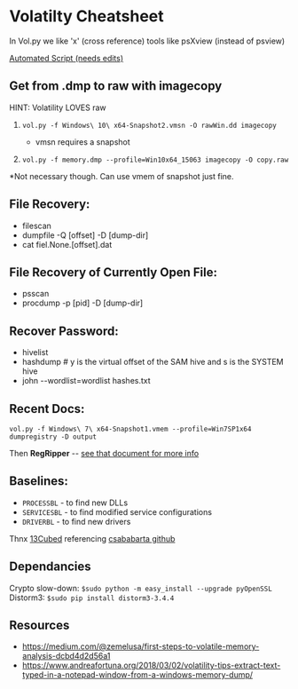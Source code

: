 # Volatilty Cheatsheet

In Vol.py we like 'x' (cross reference) tools like psXview (instead of psview)

[Automated Script (needs edits)](automate_vol.sh)



## Get from .dmp to raw with imagecopy

HINT: Volatility LOVES raw

1. `vol.py -f Windows\ 10\ x64-Snapshot2.vmsn -O rawWin.dd imagecopy`
    - vmsn requires a snapshot

2. `vol.py -f memory.dmp --profile=Win10x64_15063 imagecopy -O copy.raw`

*Not necessary though. Can use vmem of snapshot just fine.

## File Recovery:

- filescan
- dumpfile -Q [offset] -D [dump-dir]
- cat fiel.None.[offset].dat

## File Recovery of Currently Open File:

- psscan
- procdump -p [pid] -D [dump-dir]

## Recover Password:

- hivelist
- hashdump # y is the virtual offset of the SAM hive and s is the SYSTEM hive
- john --wordlist=wordlist hashes.txt 

## Recent Docs:

`vol.py -f Windows\ 7\ x64-Snapshot1.vmem --profile=Win7SP1x64 dumpregistry -D output`

Then **RegRipper** -- [see that document for more info](../regripper/regripper.md)

## Baselines:

- `PROCESSBL` - to find new DLLs
- `SERVICESBL` - to find modified service configurations
- `DRIVERBL` - to find new drivers

Thnx [13Cubed](https://www.youtube.com/watch?v=1thWaC6uvI4) referencing [csababarta github](https://github.com/csababarta/volatility_plugins)

## Dependancies

Crypto slow-down: `$sudo python -m easy_install --upgrade pyOpenSSL`
Distorm3: `$sudo pip install distorm3-3.4.4`



## Resources

- <https://medium.com/@zemelusa/first-steps-to-volatile-memory-analysis-dcbd4d2d56a1>
- <https://www.andreafortuna.org/2018/03/02/volatility-tips-extract-text-typed-in-a-notepad-window-from-a-windows-memory-dump/>
